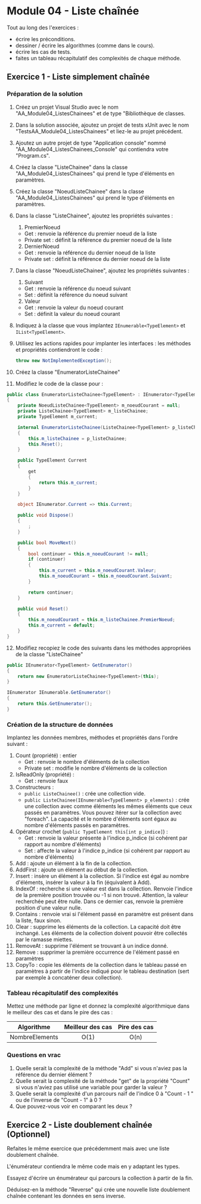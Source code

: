 # Module 04 - Liste chaînée

Tout au long des l'exercices :

- écrire les préconditions.
- dessiner / écrire les algorithmes (comme dans le cours).
- écrire les cas de tests.
- faites un tableau récapitulatif des complexités de chaque méthode.

## Exercice 1 - Liste simplement chaînée

### Préparation de la solution

1. Créez un projet Visual Studio avec le nom "AA_Module04_ListesChainees" et de type "Bibliothèque de classes.
2. Dans la solution associée, ajoutez un projet de tests xUnit avec le nom "TestsAA_Module04_ListesChainees" et liez-le au projet précédent.
3. Ajoutez un autre projet de type "Application console" nommé "AA_Module04_ListesChainees_Console" qui contiendra votre "Program.cs".
4. Créez la classe "ListeChainee" dans la classe "AA_Module04_ListesChainees" qui prend le type d'éléments en paramètres.
5. Créez la classe "NoeudListeChainee" dans la classe "AA_Module04_ListesChainees" qui prend le type d'éléments en paramètres.
6. Dans la classe "ListeChainee", ajoutez les propriétés suivantes :
   1. PremierNoeud

     - Get : renvoie la référence du premier noeud de la liste
     - Private set : définit la référence du premier noeud de la liste

   2. DernierNoeud

     - Get : renvoie la référence du dernier noeud de la liste
     - Private set : définit la référence du dernier noeud de la liste

7. Dans la classe "NoeudListeChainee", ajoutez les propriétés suivantes :
   1. Suivant

     - Get : renvoie la référence du noeud suivant
     - Set : définit la référence du noeud suivant

   2. Valeur

     - Get : renvoie la valeur du noeud courant
     - Set : définit la valeur du noeud courant
  
8. Indiquez à la classe que vous implantez ```IEnumerable<TypeElement>``` et ```IList<TypeElement>```.
9. Utilisez les actions rapides pour implanter les interfaces : les méthodes et propriétés contiendront le code :

   ```csharp
   throw new NotImplementedException();
   ```

10. Créez la classe "EnumeratorListeChainee"
11. Modifiez le code de la classe pour :

```csharp
public class EnumeratorListeChainee<TypeElement> : IEnumerator<TypeElement>
{
    private NoeudListeChainee<TypeElement> m_noeudCourant = null;
    private ListeChainee<TypeElement> m_listeChainee;
    private TypeElement m_current;

    internal EnumeratorListeChainee(ListeChainee<TypeElement> p_listeChainee)
    {
        this.m_listeChainee = p_listeChainee;
        this.Reset();
    }

    public TypeElement Current
    {
        get
        {
            return this.m_current;
        }
    }

    object IEnumerator.Current => this.Current;

    public void Dispose()
    {
        ;
    }

    public bool MoveNext()
    {
        bool continuer = this.m_noeudCourant != null;
        if (continuer)
        {
            this.m_current = this.m_noeudCourant.Valeur;
            this.m_noeudCourant = this.m_noeudCourant.Suivant;
        }

        return continuer;
    }

    public void Reset()
    {
        this.m_noeudCourant = this.m_listeChainee.PremierNoeud;
        this.m_current = default;
    }
}
```

12. Modifiez recopiez le code des suivants dans les méthodes appropriées de la classe "ListeChainee"

```csharp
public IEnumerator<TypeElement> GetEnumerator()
{
    return new EnumeratorListeChainee<TypeElement>(this);
}

IEnumerator IEnumerable.GetEnumerator()
{
    return this.GetEnumerator();
}
```

### Création de la structure de données

Implantez les données membres, méthodes et propriétés dans l'ordre suivant :

1. Count (propriété) : entier
   - Get : renvoie le nombre d'éléments de la collection
   - Private set : modifie le nombre d'éléments de la collection
2. IsReadOnly (propriété) :
   - Get : renvoie faux
3. Constructeurs :
   - ```public ListeChainee()``` : crée une collection vide.
   - ```public ListeChainee(IEnumerable<TypeElement> p_elements)``` : crée une collection avec comme éléments les mêmes éléments que ceux passés en paramètres. Vous pouvez itérer sur la collection avec "foreach". La capacité et le nombre d'éléments sont égaux au nombre d'éléments passés en paramètres.
4. Opérateur crochet (```public TypeElement this[int p_indice]```) :
   - Get : renvoie la valeur présente à l'indice p_indice (si cohérent par rapport au nombre d'éléments)
   - Set : affecte la valeur à l'indice p_indice (si cohérent par rapport au nombre d'éléments)
5. Add : ajoute un élément à la fin de la collection.
6. AddFirst : ajoute un élément au début de la collection.
7. Insert : insère un élément à la collection. Si l'indice est égal au nombre d'éléments, insérer la valeur à la fin (équivalent à Add).
8. IndexOf : recherche si une valeur est dans la collection. Renvoie l'indice de la première position trouvée ou -1 si non trouvé. Attention, la valeur recherchée peut être nulle. Dans ce dernier cas, renvoie la première position d'une valeur nulle.
9. Contains : renvoie vrai si l'élément passé en paramètre est présent dans la liste, faux sinon.
10. Clear : supprime les éléments de la collection. La capacité doit être inchangé. Les éléments de la collection doivent pouvoir être collectés par le ramasse miettes.
11. RemoveAt : supprime l'élément se trouvant à un indice donné.
12. Remove : supprimer la première occurrence de l'élément passé en paramètres
13. CopyTo : copie les éléments de la collection dans le tableau passé en paramètres à partir de l'indice indiqué pour le tableau destination (sert par exemple à concaténer deux collection).

### Tableau récapitulatif des complexités

Mettez une méthode par ligne et donnez la complexité algorithmique dans le meilleur des cas et dans le pire des cas :

|Algorithme|Meilleur des cas|Pire des cas|
|---|:-:|:-:|
|NombreElements|O(1)|O(n)|

### Questions en vrac

1. Quelle serait la complexité de la méthode "Add" si vous n'aviez pas la référence du dernier élément ?
2. Quelle serait la complexité de la méthode "get" de la propriété "Count" si vous n'aviez pas utilisé une variable pour garder la valeur ?
3. Quelle serait la complexité d'un parcours naïf de l'indice 0 à "Count - 1 " ou de l'inverse de "Count - 1" à 0 ?
4. Que pouvez-vous voir en comparant les deux ?

## Exercice 2 - Liste doublement chaînée (Optionnel)

Refaites le même exercice que précédemment mais avec une liste doublement chaînée.

L'énumérateur contiendra le même code mais en y adaptant les types.

Essayez d'écrire un énumérateur qui parcours la collection à partir de la fin.

Déduisez-en la méthode "Reverse" qui crée une nouvelle liste doublement chaînée contenant les données en sens inverse.
